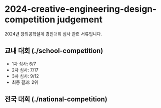 # 2024-creative-engineering-design-competition judgement

2024년 창의공학설계 경진대회 심사 관련 서류입니다.

## 교내 대회 (./school-competition)

- 1차 심사: 6/7
- 2차 심사: 7/17
- 3차 심사: 9/12
- 최종 결과: 2위

## 전국 대회 (./national-competition)
